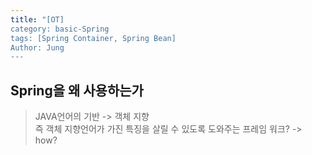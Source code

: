 ```yaml
---
title: "[OT]
category: basic-Spring
tags: [Spring Container, Spring Bean]
Author: Jung
---
```


## Spring을 왜 사용하는가

> JAVA언어의 기반 -> 객체 지향  
> 즉 객체 지향언어가 가진 특징을 살릴 수 있도록 도와주는 프레임 워크? -> how?
